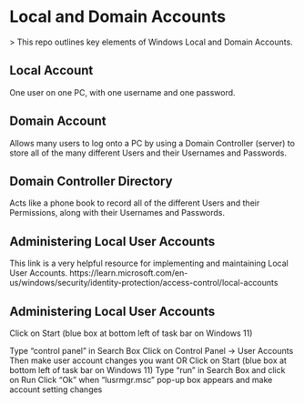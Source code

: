 <h1>Local and Domain Accounts</h1>>
This repo outlines key elements of Windows Local and Domain Accounts.<br />
	<h2>Local Account</h2> 
 		One user on one PC, with one username and one password.</h2>
	<h2>Domain Account</h2> 
 		Allows many users to log onto a PC by using a Domain Controller (server) to store all of the many different Users and their Usernames and Passwords.</h2>
	<h2>Domain Controller Directory</h2> 
 		Acts like a phone book to record all of the different Users and their Permissions, along with their Usernames and Passwords.</h2>
	<h2>Administering Local User Accounts</h2>	
 		This link is a very helpful resource for implementing and maintaining Local User Accounts.</h2>
   		https://learn.microsoft.com/en-us/windows/security/identity-protection/access-control/local-accounts</h2>
	<h2>Administering Local User Accounts</h2>
		<p>Click on Start (blue box at bottom left of task bar on Windows 11)</p>
		Type “control panel” in Search Box</h2>
			Click on Control Panel -> User Accounts</h2> 
			Then make user account changes you want</h2>
    OR
	Click on Start (blue box at bottom left of task bar on Windows 11) 
	Type “run” in Search Box and click on Run
	Click “Ok” when “lusrmgr.msc” pop-up box appears and make account setting changes
